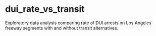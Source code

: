 # dui_rate_vs_transit
Exploratory data analysis comparing rate of DUI arrests on Los Angeles freeway segments with and without transit alternatives.
